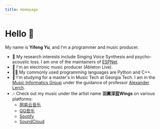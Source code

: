 ```yaml
---
title: Homepage
---
```


# Hello 👋

My name is **Yifeng Yu**, and I'm a programmer and music producer.

- 🔭 My research interests include Singing Voice Synthesis and psycho-acoustic loss. I am one of the maintainers of [ESPNet](https://github.com/espnet/espnet).
- 🎵 I'm an electronic music producer (Ableton Live).
- 🧑‍💻 My commonly used programming languages are Python and C++.
- 🏫 I'm studying for a master's in Music Tech at Georgia Tech. I am in the [Music Informatics Group](https://musicinformatics.gatech.edu/) under the guidance of professor [Alexander Lerch](https://music.gatech.edu/alexander-lerch).
- 🎶 Check out my music under the artist name **羽翼深蓝Wings** on various platforms:
  - [网易云音乐](https://music.163.com/#/artist?id=12118139)
  - [QQ音乐](https://y.qq.com/n/ryqq/singer/001uCNn02tdnZ1)
  - [Spotify](https://open.spotify.com/artist/0xi1eMyrrSXdZMX8n7Ilmt)
  - [SoundCloud](https://soundcloud.com/jerry-876742699/tracks)